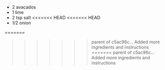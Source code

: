 * 2 avacados
* 1 lime
* 2 tsp salt
<<<<<<< HEAD
<<<<<<< HEAD
* 1/2 onion

=======
>>>>>>> parent of c5ac96c... Added more ingredients and instructions
=======
>>>>>>> parent of c5ac96c... Added more ingredients and instructions
